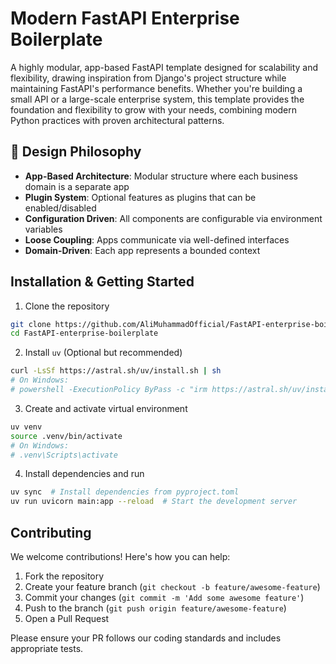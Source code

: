 # Modern FastAPI Enterprise Boilerplate

A highly modular, app-based FastAPI template designed for scalability and flexibility, drawing inspiration from Django's project structure while maintaining FastAPI's performance benefits.
Whether you're building a small API or a large-scale enterprise system, this template provides the foundation and flexibility to grow with your needs, combining modern Python practices with proven architectural patterns.

## 🎯 Design Philosophy

- **App-Based Architecture**: Modular structure where each business domain is a separate app
- **Plugin System**: Optional features as plugins that can be enabled/disabled
- **Configuration Driven**: All components are configurable via environment variables
- **Loose Coupling**: Apps communicate via well-defined interfaces
- **Domain-Driven**: Each app represents a bounded context


## Installation & Getting Started

1. Clone the repository
```bash
git clone https://github.com/AliMuhammadOfficial/FastAPI-enterprise-boilerplate.git
cd FastAPI-enterprise-boilerplate
```

2. Install `uv` (Optional but recommended)
```bash
curl -LsSf https://astral.sh/uv/install.sh | sh
# On Windows:
# powershell -ExecutionPolicy ByPass -c "irm https://astral.sh/uv/install.ps1 | iex"
```

3. Create and activate virtual environment
```bash
uv venv
source .venv/bin/activate
# On Windows:
# .venv\Scripts\activate
```

4. Install dependencies and run
```bash
uv sync  # Install dependencies from pyproject.toml
uv run uvicorn main:app --reload  # Start the development server
```

## Contributing

We welcome contributions! Here's how you can help:

1. Fork the repository
2. Create your feature branch (`git checkout -b feature/awesome-feature`)
3. Commit your changes (`git commit -m 'Add some awesome feature'`)
4. Push to the branch (`git push origin feature/awesome-feature`)
5. Open a Pull Request

Please ensure your PR follows our coding standards and includes appropriate tests.
